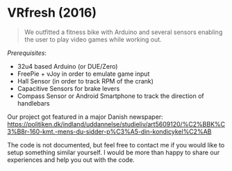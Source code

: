 # VRfresh (2016)
> We outfitted a fitness bike with Arduino and several sensors enabling the user to play video games while working out.

_Prerequisites_:
* 32u4 based Arduino (or DUE/Zero)
* FreePie + vJoy in order to emulate game input  
* Hall Sensor (in order to track RPM of the crank)
* Capacitive Sensors for brake levers
* Compass Sensor or Android Smartphone to track the direction of handlebars

Our project got featured in a major Danish newspaper:
https://politiken.dk/indland/uddannelse/studieliv/art5609120/%C2%BBK%C3%B8r-160-kmt.-mens-du-sidder-p%C3%A5-din-kondicykel%C2%AB

The code is not documented, but feel free to contact me if you would like to setup something similar yourself. I would be more than happy to share our experiences and help you out with the code.

